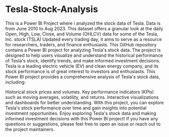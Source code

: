 # Tesla-Stock-Analysis
This is a Power BI Project where i analyzed the stock data of Tesla. Data is from June 2010 to Aug 2023.
This dataset offers a granular look at the daily Open, High, Low, Close, and Volume (OHLCV) data for some of the Tesla, Inc. stock (TSLA) Updated every trading day, it aims to serve as a resource for researchers, traders, and finance enthusiasts.
This GitHub repository contains a Power BI project for analyzing Tesla's stock data. The project is designed to help users visualize and understand the historical performance of Tesla's stock, identify trends, and make informed investment decisions.
Tesla is a leading electric vehicle (EV) and clean energy company, and its stock performance is of great interest to investors and enthusiasts. This Power BI project provides a comprehensive analysis of Tesla's stock data, including:

Historical stock prices and volumes.
Key performance indicators (KPIs) such as moving averages, volatility, and returns.
Interactive visualizations and dashboards for better understanding.
With this project, you can explore Tesla's stock performance over time and gain insights into potential investment opportunities.
Enjoy exploring Tesla's stock data and making informed investment decisions with this Power BI project! If you have any questions or suggestions, please feel free to open an issue or reach out to the project maintainers.
